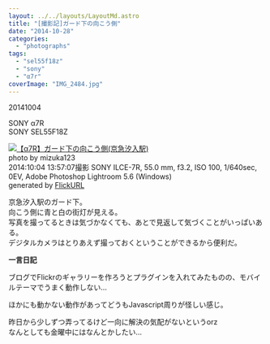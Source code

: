 ```yaml
---
layout: ../../layouts/LayoutMd.astro
title: "[撮影記]ガード下の向こう側"
date: "2014-10-28"
categories: 
  - "photographs"
tags: 
  - "sel55f18z"
  - "sony"
  - "α7r"
coverImage: "IMG_2484.jpg"
---
```


20141004

SONY α7R  
SONY SEL55F18Z

[![【α7R】ガード下の向こう側(京急汐入駅)](/wp/images/15569785631_60027d9254_b.jpg)](https://www.flickr.com/photos/mizuka123/15569785631/sizes/l/ "ガード下の向こう側(京急汐入駅)")  
photo by mizuka123  
2014:10:04 13:57:07撮影 SONY ILCE-7R, 55.0 mm, f3.2, ISO 100, 1/640sec, 0EV, Adobe Photoshop Lightroom 5.6 (Windows)  
generated by [FlickURL](https://itunes.apple.com/jp/app/flickurl/id817330241?mt=8)

京急汐入駅のガード下。  
向こう側に青と白の街灯が見える。  
写真を撮ってるときは気づかなくても、あとで見返して気づくことがいっぱいある。  
デジタルカメラはとりあえず撮っておくということができるから便利だ。

**一言日記**

ブログでFlickrのギャラリーを作ろうとプラグインを入れてみたものの、モバイルテーマでうまく動作しない…

ほかにも動かない動作があってどうもJavascript周りが怪しい感じ。

昨日から少しずつ弄ってるけど一向に解決の気配がないというorz  
なんとしても金曜中にはなんとかしたい…
